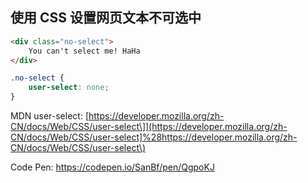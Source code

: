 ## 使用 CSS 设置网页文本不可选中

```HTML
<div class="no-select">
    You can't select me! HaHa
</div>
```

```CSS
.no-select {
    user-select: none;
}
```

MDN user-select: [https://developer.mozilla.org/zh-CN/docs/Web/CSS/user-select\]](https://developer.mozilla.org/zh-CN/docs/Web/CSS/user-select]%28https://developer.mozilla.org/zh-CN/docs/Web/CSS/user-select\)

Code Pen: https://codepen.io/SanBf/pen/QgpoKJ

